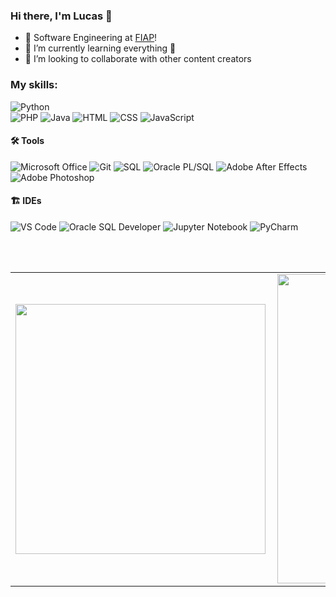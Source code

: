 ### Hi there, I'm Lucas 👋
<p align="left"> 

- 🔭 Software Engineering at [FIAP][fiap]!
- 🌱 I’m currently learning everything 🤣
- 👯 I’m looking to collaborate with other content creators

### My skills:

![Python](https://img.shields.io/badge/-Python-0077B5?style=flat&logoColor=white&logo=python)  
![PHP](https://img.shields.io/badge/-php-7478AE?style=flat&logoColor=white&logo=php)
![Java](https://img.shields.io/badge/-Java-ff961f?style=flat&logoColor=white&logo=java) 
![HTML](https://img.shields.io/badge/-HTML-ff0d00?style=flat&logoColor=white&logo=html5) 
![CSS](https://img.shields.io/badge/-CSS-196eff?style=flat&logoColor=white&logo=css3) 
![JavaScript](https://img.shields.io/badge/-JavaScript-ffdd19?style=flat&logoColor=white&logo=javascript)

#### 🛠 Tools
![Microsoft Office](https://img.shields.io/badge/-Microsoft_Office-dc5400?style=flat&logoColor=white&logo=microsoft-office) 
![Git](https://img.shields.io/badge/-Git-000?style=flat&logoColor=white&logo=git) 
![SQL](https://img.shields.io/badge/-SQL-1d4a65?style=flat&logoColor=white&logo=mysql)
![Oracle PL/SQL](https://img.shields.io/badge/-Oracle_PL/SQL-f7111a?style=flat&logoColor=white&logo=oracle) 
![Adobe After Effects](https://img.shields.io/badge/-Adobe_after_effects-993399?style=flat&logoColor=white&logo=adobe-after-effects) 
![Adobe Photoshop](https://img.shields.io/badge/-Adobe_Photoshop-0000ff?style=flat&logoColor=white&logo=adobe-photoshop) 

#### 🏗 IDEs
![VS Code](https://img.shields.io/badge/-Visual_Studio_Code-1880C6?style=flat&logoColor=white&logo=visual-studio)
![Oracle SQL Developer](https://img.shields.io/badge/-Oracle_SQL_Developer-95AFCB?style=flat&logoColor=white&logo=oracle) 
![Jupyter Notebook](https://img.shields.io/badge/-Jupyter_Notebook-F37726?style=flat&logoColor=white&logo=jupyter) 
![PyCharm](https://img.shields.io/badge/-PyCharm-20D68B?style=flat&logoColor=white&logo=pycharm) 

<br />
<br />

<center>
  <table>
    <tr>
        <td><img width="400px" align="left" src="https://github-readme-stats.vercel.app/api/top-langs/?username=lucasfjoaquim&theme=tokyonight&hide=html,TSQL,CSS&layout=compact&count_private=true" /></td>
        <td><img width="495px" align="left" src="https://github-readme-stats.vercel.app/api?username=lucasfjoaquim&theme=tokyonight&show_icons=true&count_private=true" /></td>
    </tr>   
  </table>
</center>

[fiap]: https://www.fiap.com.br

